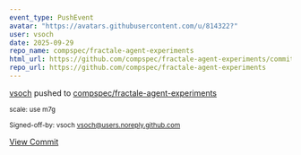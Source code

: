 ```yaml
---
event_type: PushEvent
avatar: "https://avatars.githubusercontent.com/u/814322?"
user: vsoch
date: 2025-09-29
repo_name: compspec/fractale-agent-experiments
html_url: https://github.com/compspec/fractale-agent-experiments/commit/ed6e6bb55670ff294b3d4e567a51da182895acaf
repo_url: https://github.com/compspec/fractale-agent-experiments
---
```


<a href='https://github.com/vsoch' target='_blank'>vsoch</a> pushed to <a href='https://github.com/compspec/fractale-agent-experiments' target='_blank'>compspec/fractale-agent-experiments</a>

<small>scale: use m7g

Signed-off-by: vsoch <vsoch@users.noreply.github.com></small>

<a href='https://github.com/compspec/fractale-agent-experiments/commit/ed6e6bb55670ff294b3d4e567a51da182895acaf' target='_blank'>View Commit</a>